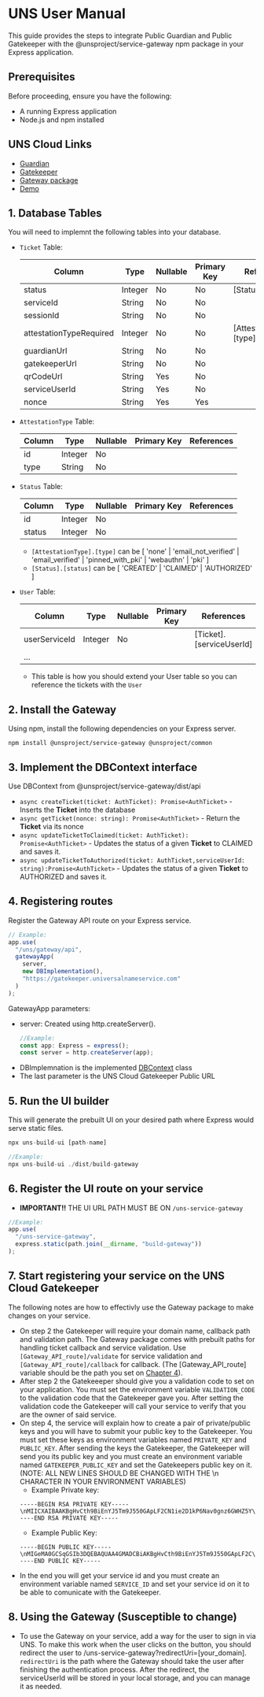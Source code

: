 # UNS User Manual

This guide provides the steps to integrate Public Guardian and Public Gatekeeper with the @unsproject/service-gateway npm package in your Express application.

## Prerequisites

Before proceeding, ensure you have the following:

- A running Express application
- Node.js and npm installed

## UNS Cloud Links

- [Guardian](https://guardian.universalnameservice.com)
- [Gatekeeper](https://gatekeeper.universalnameservice.com)
- [Gateway package](https://www.npmjs.com/package/@unsproject/service-gateway)
- [Demo](https://demo.universalnameservice.com)

## 1. Database Tables

You will need to implemnt the following tables into your database.

- `Ticket` Table:

  | Column                  | Type    | Nullable | Primary Key | References               |
  | ----------------------- | ------- | -------- | ----------- | ------------------------ |
  | status                  | Integer | No       | No          | [Status].[status]        |
  | serviceId               | String  | No       | No          |                          |
  | sessionId               | String  | No       | No          |                          |
  | attestationTypeRequired | Integer | No       | No          | [AttestationType].[type] |
  | guardianUrl             | String  | No       | No          |                          |
  | gatekeeperUrl           | String  | No       | No          |                          |
  | qrCodeUrl               | String  | Yes      | No          |                          |
  | serviceUserId           | String  | Yes      | No          |                          |
  | nonce                   | String  | Yes      | Yes         |                          |

- `AttestationType` Table:

  | Column | Type    | Nullable | Primary Key | References |
  | ------ | ------- | -------- | ----------- | ---------- |
  | id     | Integer | No       |             |            |
  | type   | String  | No       |             |            |

- `Status` Table:

  | Column | Type    | Nullable | Primary Key | References |
  | ------ | ------- | -------- | ----------- | ---------- |
  | id     | Integer | No       |             |            |
  | status | Integer | No       |             |            |

  - `[AttestationType].[type]` can be [ 'none' | 'email_not_verified' | 'email_verified' | 'pinned_with_pki' | 'webauthn' | 'pki' ]
  - `[Status].[status]` can be [ 'CREATED' | 'CLAIMED' | 'AUTHORIZED' ]

- `User` Table:

  | Column        | Type    | Nullable | Primary Key | References               |
  | ------------- | ------- | -------- | ----------- | ------------------------ |
  | userServiceId | Integer | No       |             | [Ticket].[serviceUserId] |
  | ...           |         |          |             |                          |

  - This table is how you should extend your User table so you can reference the tickets with the `User`

## 2. Install the Gateway

Using npm, install the following dependencies on your Express server.

```
npm install @unsproject/service-gateway @unsproject/common
```

## 3. Implement the DBContext interface

Use DBContext from @unsproject/service-gateway/dist/api

- `async createTicket(ticket: AuthTicket): Promise<AuthTicket>` - Inserts the **Ticket** into the database
- `async getTicket(nonce: string): Promise<AuthTicket>` - Return the **Ticket** via its nonce
- `async updateTicketToClaimed(ticket: AuthTicket): Promise<AuthTicket>` - Updates the status of a given **Ticket** to CLAIMED and saves it.
- `async updateTicketToAuthorized(ticket: AuthTicket,serviceUserId: string):Promise<AuthTicket>` - Updates the status of a given **Ticket** to AUTHORIZED and saves it.

## 4. Registering routes

Register the Gateway API route on your Express service.

```js
// Example:
app.use(
  "/uns/gateway/api",
  gatewayApp(
    server,
    new DBImplementation(),
    "https://gatekeeper.universalnameservice.com"
  )
);
```

GatewayApp parameters:

- server: Created using http.createServer().
  ```js
  //Example:
  const app: Express = express();
  const server = http.createServer(app);
  ```
- DBImplemnation is the implemented [DBContext](#3-implement-the-dbcontext-interface) class
- The last parameter is the UNS Cloud Gatekeeper Public URL

## 5. Run the UI builder

This will generate the prebuilt UI on your desired path where Express would serve static files.

```js
npx uns-build-ui [path-name]

//Example:
npx uns-build-ui ./dist/build-gateway
```

## 6. Register the UI route on your service

- **IMPORTANT!!** THE UI URL PATH MUST BE ON `/uns-service-gateway`

```js
//Example:
app.use(
  "/uns-service-gateway",
  express.static(path.join(__dirname, "build-gateway"))
);
```

## 7. Start registering your service on the UNS Cloud Gatekeeper

The following notes are how to effectivly use the Gateway package to make changes on your service.

- On step 2 the Gatekeeper will require your domain name, callback path and validation path. The Gateway package comes with prebuilt paths for handling ticket callback and service validation. Use `[Gateway_API_route]/validate` for service validation and `[Gateway_API_route]/callback` for callback. (The [Gateway_API_route] variable should be the path you set on [Chapter 4](#4-registering-routes-gateway_api_route)).
- After step 2 the Gatekeeeper should give you a validation code to set on your application. You must set the environment variable `VALIDATION_CODE` to the validation code that the Gatekeeper gave you. After setting the validation code the Gatekeeper will call your service to verify that you are the owner of said service.
- On step 4, the service will explain how to create a pair of private/public keys and you will have to submit your public key to the Gatekeeper. You must set these keys as environment variables named `PRIVATE_KEY` and `PUBLIC_KEY`. After sending the keys the Gatekeeper, the Gatekeeper will send you its public key and you must create an environment variable named `GATEKEEPER_PUBLIC_KEY` and set the Gatekeepers public key on it. (NOTE: ALL NEW LINES SHOULD BE CHANGED WITH THE \n CHARACTER IN YOUR ENVIRONMENT VARIABLES)
  - Example Private key:
  ```
  -----BEGIN RSA PRIVATE KEY-----\nMIICXAIBAAKBgHvCth9BiEnYJ5Tm9J550GApLF2CN1ie2D1kP6Nav0gnz6GWHZ5Y\nGiWXITorXvcxH1w0+cvFsQbrZW2MNDi85+qnZySpXemZDOAP2CKs0xOOfHkbLeYL\nJzzNdJvoqNrxwE0X3AqVYkSiN/0haHq0Edw/ab6sqDQE49pdBnThIgI5AgMBAAEC\ngYAffytogv4ThQ51x92Do47TmkbvOV+qjyqLXUMQ6Nx7mZ4vCoxZKyTkYjUTn8wY\nbwkDJ3xXTuXB1BDJM4Bq3DDNXTA2DYjRUBoCcNKDRbQhJtDVm5zfkgqBU4giPMS5\n/RUnKR0UZSTK5IeGVJCdwwJfhpQTqU5CwfisrfeAVuDrfQJBAMjYW/+mz8bPCUHj\nal9IYn2EkoRjCFmcm/7zvmk1DXNieT8lJIPMvgcKcvTaOSdN3PogpK/okoXTq4Kv\njxLyWXMCQQCdvzhvh9BlBAMuFc9mN1nLdF8pPea4R0XN0iunlvCBvbTuJx7DXVGK\nfM1iZkh+QlLYQUEyfD/UUXtDkSQddTqjAkEAtsXuMuCjBNE0I3nJO5yrxH34t/FH\nkAUtEP7PsP5Ol0pt/EDY0fholg+0PY65pEL/bcB3Hn4PmSnfUrZhBWT2cQJALbkj\nbpB7Qwxqr4z61LHugR52Bso+eeOOxB3LMYR6qeCG9RC5xf7ih7WtAnyLPq2SvcQM\nVcnV5oDHrcoAIdm86QJBAKIQQiJ+tClgmeGwUpPVzQ5qJgeMvZC/gDtExJuc5Wl0\nM3SrF5lYPXDiPonBIlOEhzL90fXHai5iuxmZogEUbkw=\n-----END RSA PRIVATE KEY-----
  ```
  - Example Public Key:
  ```
  -----BEGIN PUBLIC KEY-----\nMIGeMA0GCSqGSIb3DQEBAQUAA4GMADCBiAKBgHvCth9BiEnYJ5Tm9J550GApLF2C\nN1ie2D1kP6Nav0gnz6GWHZ5YGiWXITorXvcxH1w0+cvFsQbrZW2MNDi85+qnZySp\nXemZDOAP2CKs0xOOfHkbLeYLJzzNdJvoqNrxwE0X3AqVYkSiN/0haHq0Edw/ab6s\nqDQE49pdBnThIgI5AgMBAAE=\n-----END PUBLIC KEY-----
  ```
- In the end you will get your service id and you must create an environment variable named `SERVICE_ID` and set your service id on it to be able to comunicate with the Gatekeeper.

## 8. Using the Gateway (Susceptible to change)

- To use the Gateway on your service, add a way for the user to sign in via UNS. To make this work when the user clicks on the button, you should redirect the user to /uns-service-gateway?redirectUri=[your_domain]. `redirectUri` is the path where the Gateway should take the user after finishing the authentication process. After the redirect, the serviceUserId will be stored in your local storage, and you can manage it as needed.
